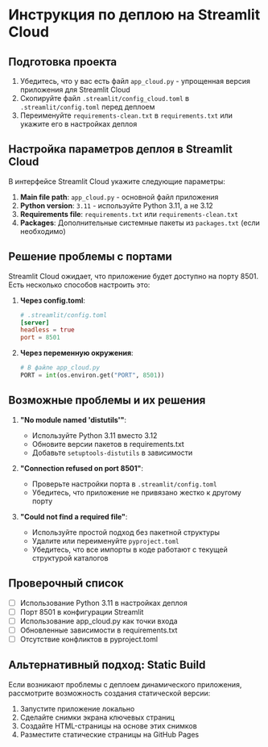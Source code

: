 # Инструкция по деплою на Streamlit Cloud

## Подготовка проекта

1. Убедитесь, что у вас есть файл `app_cloud.py` - упрощенная версия приложения для Streamlit Cloud
2. Скопируйте файл `.streamlit/config_cloud.toml` в `.streamlit/config.toml` перед деплоем
3. Переименуйте `requirements-clean.txt` в `requirements.txt` или укажите его в настройках деплоя

## Настройка параметров деплоя в Streamlit Cloud

В интерфейсе Streamlit Cloud укажите следующие параметры:

1. **Main file path**: `app_cloud.py` - основной файл приложения
2. **Python version**: `3.11` - используйте Python 3.11, а не 3.12
3. **Requirements file**: `requirements.txt` или `requirements-clean.txt`
4. **Packages**: Дополнительные системные пакеты из `packages.txt` (если необходимо)

## Решение проблемы с портами

Streamlit Cloud ожидает, что приложение будет доступно на порту 8501. Есть несколько способов настроить это:

1. **Через config.toml**:
   ```toml
   # .streamlit/config.toml
   [server]
   headless = true
   port = 8501
   ```

2. **Через переменную окружения**:
   ```python
   # В файле app_cloud.py
   PORT = int(os.environ.get("PORT", 8501))
   ```

## Возможные проблемы и их решения

1. **"No module named 'distutils'"**:
   - Используйте Python 3.11 вместо 3.12
   - Обновите версии пакетов в requirements.txt
   - Добавьте `setuptools-distutils` в зависимости

2. **"Connection refused on port 8501"**:
   - Проверьте настройки порта в `.streamlit/config.toml`
   - Убедитесь, что приложение не привязано жестко к другому порту

3. **"Could not find a required file"**:
   - Используйте простой подход без пакетной структуры
   - Удалите или переименуйте `pyproject.toml`
   - Убедитесь, что все импорты в коде работают с текущей структурой каталогов

## Проверочный список

- [ ] Использование Python 3.11 в настройках деплоя
- [ ] Порт 8501 в конфигурации Streamlit
- [ ] Использование app_cloud.py как точки входа
- [ ] Обновленные зависимости в requirements.txt
- [ ] Отсутствие конфликтов в pyproject.toml

## Альтернативный подход: Static Build

Если возникают проблемы с деплоем динамического приложения, рассмотрите возможность создания статической версии:

1. Запустите приложение локально
2. Сделайте снимки экрана ключевых страниц
3. Создайте HTML-страницы на основе этих снимков
4. Разместите статические страницы на GitHub Pages